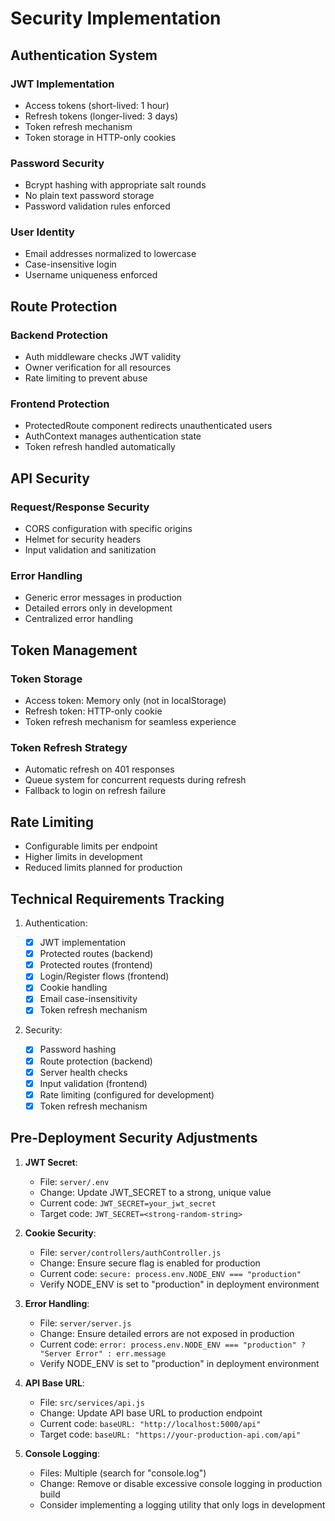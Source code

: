 # Security Implementation

## Authentication System

### JWT Implementation

- Access tokens (short-lived: 1 hour)
- Refresh tokens (longer-lived: 3 days)
- Token refresh mechanism
- Token storage in HTTP-only cookies

### Password Security

- Bcrypt hashing with appropriate salt rounds
- No plain text password storage
- Password validation rules enforced

### User Identity

- Email addresses normalized to lowercase
- Case-insensitive login
- Username uniqueness enforced

## Route Protection

### Backend Protection

- Auth middleware checks JWT validity
- Owner verification for all resources
- Rate limiting to prevent abuse

### Frontend Protection

- ProtectedRoute component redirects unauthenticated users
- AuthContext manages authentication state
- Token refresh handled automatically

## API Security

### Request/Response Security

- CORS configuration with specific origins
- Helmet for security headers
- Input validation and sanitization

### Error Handling

- Generic error messages in production
- Detailed errors only in development
- Centralized error handling

## Token Management

### Token Storage

- Access token: Memory only (not in localStorage)
- Refresh token: HTTP-only cookie
- Token refresh mechanism for seamless experience

### Token Refresh Strategy

- Automatic refresh on 401 responses
- Queue system for concurrent requests during refresh
- Fallback to login on refresh failure

## Rate Limiting

- Configurable limits per endpoint
- Higher limits in development
- Reduced limits planned for production

## Technical Requirements Tracking

1. Authentication:

   - [x] JWT implementation
   - [x] Protected routes (backend)
   - [x] Protected routes (frontend)
   - [x] Login/Register flows (frontend)
   - [x] Cookie handling
   - [x] Email case-insensitivity
   - [x] Token refresh mechanism

2. Security:
   - [x] Password hashing
   - [x] Route protection (backend)
   - [x] Server health checks
   - [x] Input validation (frontend)
   - [x] Rate limiting (configured for development)
   - [x] Token refresh mechanism

## Pre-Deployment Security Adjustments

1. **JWT Secret**:

   - File: `server/.env`
   - Change: Update JWT_SECRET to a strong, unique value
   - Current code: `JWT_SECRET=your_jwt_secret`
   - Target code: `JWT_SECRET=<strong-random-string>`

2. **Cookie Security**:

   - File: `server/controllers/authController.js`
   - Change: Ensure secure flag is enabled for production
   - Current code: `secure: process.env.NODE_ENV === "production"`
   - Verify NODE_ENV is set to "production" in deployment environment

3. **Error Handling**:

   - File: `server/server.js`
   - Change: Ensure detailed errors are not exposed in production
   - Current code: `error: process.env.NODE_ENV === "production" ? "Server Error" : err.message`
   - Verify NODE_ENV is set to "production" in deployment environment

4. **API Base URL**:

   - File: `src/services/api.js`
   - Change: Update API base URL to production endpoint
   - Current code: `baseURL: "http://localhost:5000/api"`
   - Target code: `baseURL: "https://your-production-api.com/api"`

5. **Console Logging**:
   - Files: Multiple (search for "console.log")
   - Change: Remove or disable excessive console logging in production build
   - Consider implementing a logging utility that only logs in development
